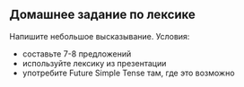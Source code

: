 ## Домашнее задание по лексике

Напишите небольшое высказывание.
Условия:
- составьте 7-8 предложений
- используйте лексику из презентации
- употребите Future Simple Tense там, где это возможно
